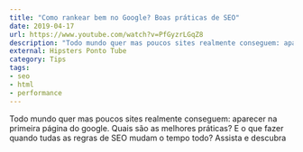 ```yaml
---
title: "Como rankear bem no Google? Boas práticas de SEO"
date: 2019-04-17
url: https://www.youtube.com/watch?v=PfGyzrLGqZ8
description: "Todo mundo quer mas poucos sites realmente conseguem: aparecer na primeira página do google. Quais são as melhores práticas? E o que fazer quando tudas as regras de SEO mudam o tempo todo? Assista e descubra"
external: Hipsters Ponto Tube
category: Tips
tags:
- seo
- html
- performance
---
```


Todo mundo quer mas poucos sites realmente conseguem: aparecer na primeira página do google. Quais são as melhores práticas? E o que fazer quando tudas as regras de SEO mudam o tempo todo? Assista e descubra
